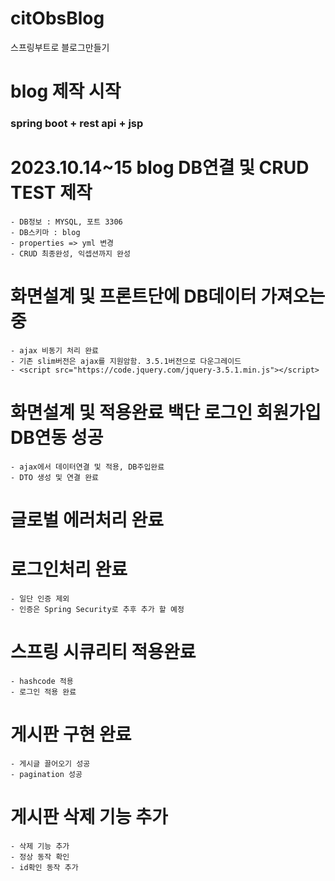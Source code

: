 # citObsBlog
스프링부트로 블로그만들기

# blog 제작 시작
### spring boot + rest api + jsp

# 2023.10.14~15 blog DB연결 및 CRUD TEST 제작
    - DB정보 : MYSQL, 포트 3306
    - DB스키마 : blog
    - properties => yml 변경
    - CRUD 최종완성, 익셉션까지 완성

# 화면설계 및 프론트단에 DB데이터 가져오는 중
    - ajax 비동기 처리 완료
    - 기존 slim버전은 ajax를 지원암함. 3.5.1버전으로 다운그레이드
    - <script src="https://code.jquery.com/jquery-3.5.1.min.js"></script>

# 화면설계 및 적용완료 백단 로그인 회원가입 DB연동 성공
    - ajax에서 데이터연결 및 적용, DB주입완료
    - DTO 생성 및 연결 완료
# 글로벌 에러처리 완료

# 로그인처리 완료 
    - 일단 인증 제외
    - 인증은 Spring Security로 추후 추가 할 예정

# 스프링 시큐리티 적용완료
    - hashcode 적용 
    - 로그인 적용 완료

# 게시판 구현 완료
    - 게시글 끌어오기 성공
    - pagination 성공

# 게시판 삭제 기능 추가
    - 삭제 기능 추가
    - 정상 동작 확인
    - id확인 동작 추가
